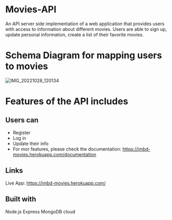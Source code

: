 # Movies-API

An API server side implementation of a web application that provides users with access to information about different movies. Users are able to sign up, update personal information, create a list of their favorite movies. 

# Schema Diagram for mapping users to movies

![IMG_20221028_120134](https://user-images.githubusercontent.com/37347588/199516175-300fdfc1-4c89-4c82-afcc-3a187683fc51.jpg)


# Features of the API includes
## Users can
- Register
- Log in
- Update their info
- For mor features, please check the documentation: https://imbd-movies.herokuapp.com/documentation

## Links
Live App: https://imbd-movies.herokuapp.com/

## Built with
Node.js
Express
MongoDB cloud

